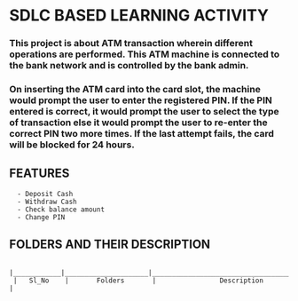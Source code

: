    # **SDLC BASED LEARNING ACTIVITY**


### **This project is about ATM transaction wherein different operations are performed. This ATM machine is connected to the bank network and is controlled by the bank admin.**


### On inserting the ATM card into the card slot, the machine would prompt the user to enter the registered PIN. If the PIN entered is correct, it would prompt the user to select the type of transaction else it would prompt the user to re-enter the correct PIN two more times. If the last attempt fails, the card will be blocked for 24 hours.



   ## **FEATURES**

      - Deposit Cash
      - Withdraw Cash
      - Check balance amount
      - Change PIN



   ## **FOLDERS AND THEIR DESCRIPTION**

      
     |____________|_____________________|__________________________________________________|  
     |   Sl_No    |       Folders       |                Description                       |
